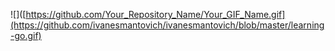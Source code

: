 ![]([https://github.com/Your_Repository_Name/Your_GIF_Name.gif](https://github.com/ivanesmantovich/ivanesmantovich/blob/master/learning-go.gif)
